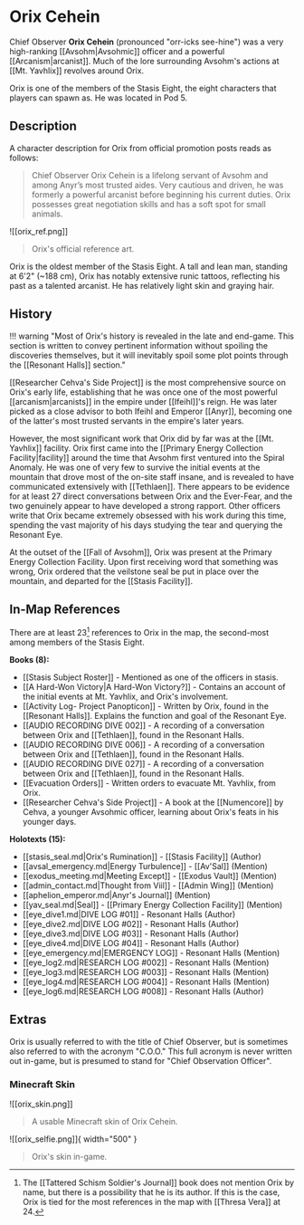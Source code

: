 # Orix Cehein

Chief Observer **Orix Cehein** (pronounced "orr-icks see-hine") was a very high-ranking [[Avsohm|Avsohmic]] officer and a powerful [[Arcanism|arcanist]]. Much of the lore surrounding Avsohm's actions at [[Mt. Yavhlix]] revolves around Orix. 

Orix is one of the members of the Stasis Eight, the eight characters that players can spawn as. He was located in Pod 5.

## Description

A character description for Orix from official promotion posts reads as follows:

> Chief Observer Orix Cehein is a lifelong servant of Avsohm and among Anyr’s most trusted aides. Very cautious and driven, he was formerly a powerful arcanist before beginning his current duties. Orix possesses great negotiation skills and has a soft spot for small animals.

![[orix_ref.png]]
> Orix's official reference art.

Orix is the oldest member of the Stasis Eight. A tall and lean man, standing at 6'2" (~188 cm), Orix has notably extensive runic tattoos, reflecting his past as a talented arcanist. He has relatively light skin and graying hair.

## History

!!! warning "Most of Orix's history is revealed in the late and end-game. This section is written to convey pertinent information without spoiling the discoveries themselves, but it will inevitably spoil some plot points through the [[Resonant Halls]] section."

[[Researcher Cehva's Side Project]] is the most comprehensive source on Orix's early life, establishing that he was once one of the most powerful [[arcanism|arcanists]] in the empire under [[Ifeihl]]'s reign. He was later picked as a close advisor to both Ifeihl and Emperor [[Anyr]], becoming one of the latter's most trusted servants in the empire's later years. 

However, the most significant work that Orix did by far was at the [[Mt. Yavhlix]] facility. Orix first came into the [[Primary Energy Collection Facility|facility]] around the time that Avsohm first ventured into the Spiral Anomaly. He was one of very few to survive the initial events at the mountain that drove most of the on-site staff insane, and is revealed to have communicated extensively with [[Tethlaen]]. There appears to be evidence for at least 27 direct conversations between Orix and the Ever-Fear, and the two genuinely appear to have developed a strong rapport. Other officers write that Orix became extremely obsessed with his work during this time, spending the vast majority of his days studying the tear and querying the Resonant Eye.

At the outset of the [[Fall of Avsohm]], Orix was present at the Primary Energy Collection Facility. Upon first receiving word that something was wrong, Orix ordered that the veilstone seal be put in place over the mountain, and departed for the [[Stasis Facility]].

## In-Map References

There are at least 23[^1] references to Orix in the map, the second-most among members of the Stasis Eight.

**Books (8):**

- [[Stasis Subject Roster]] - Mentioned as one of the officers in stasis. <br>
- [[A Hard-Won Victory|A Hard-Won Victory?]] - Contains an account of the initial events at Mt. Yavhlix, and Orix's involvement. <br>
- [[Activity Log- Project Panopticon]] - Written by Orix, found in the [[Resonant Halls]]. Explains the function and goal of the Resonant Eye. <br>
- [[AUDIO RECORDING DIVE 002]] - A recording of a conversation between Orix and [[Tethlaen]], found in the Resonant Halls. <br>
- [[AUDIO RECORDING DIVE 006]] - A recording of a conversation between Orix and [[Tethlaen]], found in the Resonant Halls. <br>
- [[AUDIO RECORDING DIVE 027]] - A recording of a conversation between Orix and [[Tethlaen]], found in the Resonant Halls. <br>
- [[Evacuation Orders]] - Written orders to evacuate Mt. Yavhlix, from Orix. <br>
- [[Researcher Cehva's Side Project]] - A book at the [[Numencore]] by Cehva, a younger Avsohmic officer, learning about Orix's feats in his younger days.

**Holotexts (15):**

- [[stasis_seal.md|Orix's Rumination]] - [[Stasis Facility]] (Author) <br>
- [[avsal_emergency.md|Energy Turbulence]] - [[Av'Sal]] (Mention) <br>
- [[exodus_meeting.md|Meeting Except]] - [[Exodus Vault]] (Mention) <br>
- [[admin_contact.md|Thought from Viil]] - [[Admin Wing]] (Mention) <br>
- [[aphelion_emperor.md|Anyr's Journal]] (Mention) <br>
- [[yav_seal.md|Seal]] - [[Primary Energy Collection Facility]] (Mention) <br>
- [[eye_dive1.md|DIVE LOG #01]] - Resonant Halls (Author) <br>
- [[eye_dive2.md|DIVE LOG #02]] - Resonant Halls (Author) <br>
- [[eye_dive3.md|DIVE LOG #03]] - Resonant Halls (Author) <br>
- [[eye_dive4.md|DIVE LOG #04]] - Resonant Halls (Author) <br>
- [[eye_emergency.md|EMERGENCY LOG]] - Resonant Halls (Mention) <br>
- [[eye_log2.md|RESEARCH LOG #002]] - Resonant Halls (Mention) <br>
- [[eye_log3.md|RESEARCH LOG #003]] - Resonant Halls (Mention) <br>
- [[eye_log4.md|RESEARCH LOG #004]] - Resonant Halls (Mention) <br>
- [[eye_log6.md|RESEARCH LOG #008]] - Resonant Halls (Author)

## Extras

Orix is usually referred to with the title of Chief Observer, but is sometimes also referred to with the acronym "C.O.O." This full acronym is never written out in-game, but is presumed to stand for "Chief Observation Officer".

### Minecraft Skin

![[orix_skin.png]]
> A usable Minecraft skin of Orix Cehein.

![[orix_selfie.png]]{ width="500" }
> Orix's skin in-game.

[^1]: The [[Tattered Schism Soldier's Journal]] book does not mention Orix by name, but there is a possibility that he is its author. If this is the case, Orix is tied for the most references in the map with [[Thresa Vera]] at 24.
